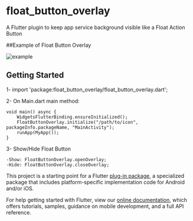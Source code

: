 # float_button_overlay

A Flutter plugin to keep app service background visible like a Float Action Button

##Example of Float Button Overlay

![example](https://raw.githubusercontent.com/niltondiniz/float_button_overlay/main/example/assets/example.gif "example")

## Getting Started

1- import 'package:float_button_overlay/float_button_overlay.dart';

2- On Main.dart main method:

    void main() async {
        WidgetsFlutterBinding.ensureInitialized();  
        FloatButtonOverlay.initialize("/path/to/icon", packageInfo.packageName, "MainActivity");
        runApp(MyApp());
    }

3- Show/Hide Float Button

    -Show: FloatButtonOverlay.openOverlay;
    -Hide: FloatButtonOverlay.closeOverlay;

This project is a starting point for a Flutter
[plug-in package](https://flutter.dev/developing-packages/),
a specialized package that includes platform-specific implementation code for
Android and/or iOS.

For help getting started with Flutter, view our
[online documentation](https://flutter.dev/docs), which offers tutorials,
samples, guidance on mobile development, and a full API reference.

